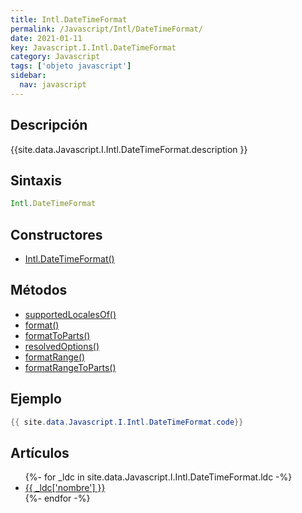 ```yaml
---
title: Intl.DateTimeFormat
permalink: /Javascript/Intl/DateTimeFormat/
date: 2021-01-11
key: Javascript.I.Intl.DateTimeFormat
category: Javascript
tags: ['objeto javascript']
sidebar: 
  nav: javascript
---
```


## Descripción
{{site.data.Javascript.I.Intl.DateTimeFormat.description }}

## Sintaxis
~~~javascript
Intl.DateTimeFormat
~~~

## Constructores
* [Intl.DateTimeFormat()](/Javascript/Intl/DateTimeFormat/Intl/DateTimeFormat/)

## Métodos
* [supportedLocalesOf()](/Javascript/Intl/DateTimeFormat/supportedLocalesOf/)
* [format()](/Javascript/Intl/DateTimeFormat/format/)
* [formatToParts()](/Javascript/Intl/DateTimeFormat/formatToParts/)
* [resolvedOptions()](/Javascript/Intl/DateTimeFormat/resolvedOptions/)
* [formatRange()](/Javascript/Intl/DateTimeFormat/formatRange/)
* [formatRangeToParts()](/Javascript/Intl/DateTimeFormat/formatRangeToParts/)

## Ejemplo
~~~java
{{ site.data.Javascript.I.Intl.DateTimeFormat.code}}
~~~

## Artículos
<ul>
{%- for _ldc in site.data.Javascript.I.Intl.DateTimeFormat.ldc -%}
   <li>
       <a href="{{_ldc['url'] }}">{{ _ldc['nombre'] }}</a>
   </li>
{%- endfor -%}
</ul>
